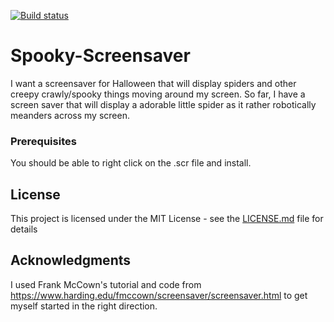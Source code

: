 [![Build status](https://brandonmcclure89.visualstudio.com/Spooky-Screensaver/_apis/build/status/Spooky-Screensaver-.NET%20Desktop-CI)](https://brandonmcclure89.visualstudio.com/Spooky-Screensaver/_apis/build/status/Spooky-Screensaver-.NET%20Desktop-CI)

# Spooky-Screensaver

I want a screensaver for Halloween that will display spiders and other creepy crawly/spooky things moving around my screen. So far, I have a screen saver that will display a adorable little spider as it rather robotically meanders across my screen.

### Prerequisites

You should be able to right click on the .scr file and install.

## License

This project is licensed under the MIT License - see the [LICENSE.md](LICENSE.md) file for details

## Acknowledgments

I used Frank McCown's tutorial and code from https://www.harding.edu/fmccown/screensaver/screensaver.html to get myself started in the right direction.
